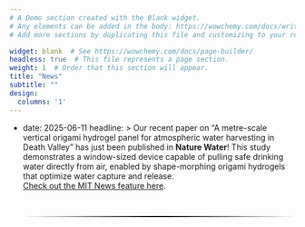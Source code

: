 ```yaml
---
# A Demo section created with the Blank widget.
# Any elements can be added in the body: https://wowchemy.com/docs/writing-markdown-latex/
# Add more sections by duplicating this file and customizing to your requirements.

widget: blank  # See https://wowchemy.com/docs/page-builder/
headless: true  # This file represents a page section.
weight: 1  # Order that this section will appear.
title: "News"
subtitle: ""
design:
  columns: '1'
---
```


- date: 2025-06-11
  headline: >
    Our recent paper on “A metre-scale vertical origami hydrogel panel for atmospheric water harvesting in Death Valley” has just been published in **Nature Water**! This study demonstrates a window-sized device capable of pulling safe drinking water directly from air, enabled by shape-morphing origami hydrogels that optimize water capture and release.  
    [Check out the MIT News feature here](https://news.mit.edu/2025/window-sized-device-taps-air-safe-drinking-water-0611).

    <br>

    <hr style="border: none; height: 2px; background: linear-gradient(to right, transparent, black, transparent);">

    <br>
